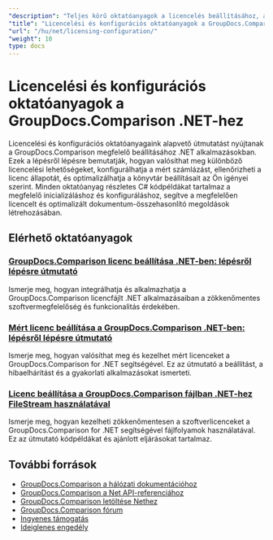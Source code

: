 ```yaml
---
"description": "Teljes körű oktatóanyagok a licencelés beállításához, a mért licenceléshez és a GroupDocs.Comparison .NET-hez való konfigurálásához."
"title": "Licencelési és konfigurációs oktatóanyagok a GroupDocs.Comparison .NET-hez"
"url": "/hu/net/licensing-configuration/"
"weight": 10
type: docs
---
```

# Licencelési és konfigurációs oktatóanyagok a GroupDocs.Comparison .NET-hez

Licencelési és konfigurációs oktatóanyagaink alapvető útmutatást nyújtanak a GroupDocs.Comparison megfelelő beállításához .NET alkalmazásokban. Ezek a lépésről lépésre bemutatják, hogyan valósíthat meg különböző licencelési lehetőségeket, konfigurálhatja a mért számlázást, ellenőrizheti a licenc állapotát, és optimalizálhatja a könyvtár beállításait az Ön igényei szerint. Minden oktatóanyag részletes C# kódpéldákat tartalmaz a megfelelő inicializáláshoz és konfiguráláshoz, segítve a megfelelően licencelt és optimalizált dokumentum-összehasonlító megoldások létrehozásában.

## Elérhető oktatóanyagok

### [GroupDocs.Comparison licenc beállítása .NET-ben: lépésről lépésre útmutató](./setting-up-groupdocs-comparison-license-net/)
Ismerje meg, hogyan integrálhatja és alkalmazhatja a GroupDocs.Comparison licencfájlt .NET alkalmazásaiban a zökkenőmentes szoftvermegfelelőség és funkcionalitás érdekében.

### [Mért licenc beállítása a GroupDocs.Comparison .NET-ben: lépésről lépésre útmutató](./master-metered-license-groupdocs-comparison-net/)
Ismerje meg, hogyan valósíthat meg és kezelhet mért licenceket a GroupDocs.Comparison for .NET segítségével. Ez az útmutató a beállítást, a hibaelhárítást és a gyakorlati alkalmazásokat ismerteti.

### [Licenc beállítása a GroupDocs.Comparison fájlban .NET-hez FileStream használatával](./set-license-file-stream-groupdocs-comparison-dotnet/)
Ismerje meg, hogyan kezelheti zökkenőmentesen a szoftverlicenceket a GroupDocs.Comparison for .NET segítségével fájlfolyamok használatával. Ez az útmutató kódpéldákat és ajánlott eljárásokat tartalmaz.

## További források

- [GroupDocs.Comparison a hálózati dokumentációhoz](https://docs.groupdocs.com/comparison/net/)
- [GroupDocs.Comparison a Net API-referenciához](https://reference.groupdocs.com/comparison/net/)
- [GroupDocs.Comparison letöltése Nethez](https://releases.groupdocs.com/comparison/net/)
- [GroupDocs.Comparison fórum](https://forum.groupdocs.com/c/comparison)
- [Ingyenes támogatás](https://forum.groupdocs.com/)
- [Ideiglenes engedély](https://purchase.groupdocs.com/temporary-license/)